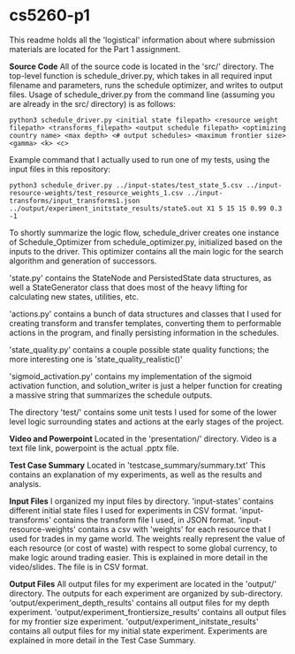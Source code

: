 # cs5260-p1

This readme holds all the 'logistical' information about where submission materials are located for the Part 1 assignment.

**Source Code**
    All of the source code is located in the 'src/' directory. The top-level function is schedule_driver.py, which takes in all required input filename and parameters, runs the schedule optimizer, and writes to output files.
    Usage of schedule_driver.py from the command line (assuming you are already in the src/ directory) is as follows:

```
python3 schedule_driver.py <initial state filepath> <resource weight filepath> <transforms_filepath> <output schedule filepath> <optimizing country name> <max depth> <# output schedules> <maximum frontier size> <gamma> <k> <c>
```

Example command that I actually used to run one of my tests, using the input files in this repository:

```
python3 schedule_driver.py ../input-states/test_state_5.csv ../input-resource-weights/test_resource_weights_1.csv ../input-transforms/input_transforms1.json ../output/experiment_initstate_results/state5.out X1 5 15 15 0.99 0.3 -1
```

To shortly summarize the logic flow, schedule_driver creates one instance of Schedule_Optimizer from schedule_optimizer.py, initialized based on the inputs to the driver. This optimizer contains all the main logic for the search algorithm and generation of successors.

'state.py' contains the StateNode and PersistedState data structures, as well a StateGenerator class that does most of the heavy lifting for calculating new states, utilities, etc.

'actions.py' contains a bunch of data structures and classes that I used for creating transform and transfer templates, converting them to performable actions in the program, and finally persisting information in the schedules.

'state_quality.py' contains a couple possible state quality functions; the more interesting one is 'state_quality_realistic()'

'sigmoid_activation.py' contains my implementation of the sigmoid activation function, and solution_writer is just a helper function for creating a massive string that summarizes the schedule outputs.

The directory 'test/' contains some unit tests I used for some of the lower level logic surrounding states and actions at the early stages of the project.

**Video and Powerpoint** 
    Located in the 'presentation/' directory. Video is a text file link, powerpoint is the actual .pptx file.

**Test Case Summary**
    Located in 'testcase_summary/summary.txt'
    This contains an explanation of my experiments, as well as the results and analysis.

**Input Files**
    I organized my input files by directory.
    'input-states' contains different initial state files I used for experiments in CSV format.
    'input-transforms' contains the transform file I used, in JSON format.
    'input-resource-weights' contains a csv with 'weights' for each resource that I used for trades in my game world. The weights really represent the value of each resource (or cost of waste) with respect to some global currency, to make logic around trading easier. This is explained in more detail in the video/slides. The file is in CSV format.

**Output Files**
    All output files for my experiment are located in the 'output/' directory. The outputs for each experiment are organized by sub-directory.
    'output/experiment_depth_results' contains all output files for my depth experiment.
    'output/experiment_frontiersize_results' contains all output files for my frontier size experiment.
    'output/experiment_initstate_results' contains all output files for my initial state experiment.
    Experiments are explained in more detail in the Test Case Summary.